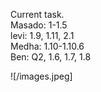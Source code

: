 Current task.  
Masado: 1-1.5  
levi: 1.9, 1.11, 2.1  
Medha: 1.10-1.10.6  
Ben: Q2, 1.6, 1.7, 1.8 

![/images.jpeg]
